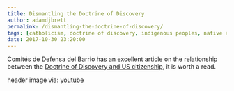 ```yaml
---
title: Dismantling the Doctrine of Discovery
author: adamdjbrett
permalink: /dismantling-the-doctrine-of-discovery/
tags: [catholicism, doctrine of discovery, indigenous peoples, native americans]
date: 2017-10-30 23:20:00
---
```

Comités de Defensa del Barrio has an excellent article on the relationship between the [Doctrine of Discovery and US citizenship](https://cdb-tonatierra.blogspot.com/2013/07/dismantling-us-citizenship-and.html), it is worth a read.  



header image via: [youtube](https://www.youtube.com/watch?v=G1VrzoaLahs)
